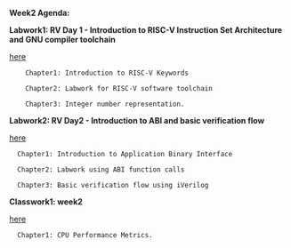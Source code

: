 **Week2 Agenda:**

**Labwork1: RV Day 1 - Introduction to RISC-V Instruction Set Architecture and GNU compiler toolchain**

[here](https://github.com/pavankumarka/RISCV-Hardware_Design_Program_by_VSD/tree/main/week2/RvDay1_Labwork)

        Chapter1: Introduction to RISC-V Keywords

        Chapter2: Labwork for RISC-V software toolchain

        Chapter3: Integer number representation.

**Labwork2: RV Day2 - Introduction to ABI and basic verification flow**

[here](https://github.com/pavankumarka/RISCV-Hardware_Design_Program_by_VSD/blob/main/week2/RvDay2_Labwork/README.md)

      Chapter1: Introduction to Application Binary Interface

      Chapter2: Labwork using ABI function calls

      Chapter3: Basic verification flow using iVerilog


**Classwork1: week2**

[here](https://github.com/pavankumarka/RISCV-Hardware_Design_Program_by_VSD/blob/main/week2/SK1_CPU_Perf_Metrics/ExecTime_vs_RespTime.md)

      Chapter1: CPU Performance Metrics.



